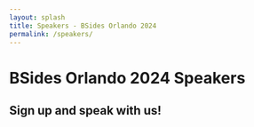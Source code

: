 ```yaml
---
layout: splash
title: Speakers - BSides Orlando 2024
permalink: /speakers/
---
```


# BSides Orlando 2024 Speakers

[comment]: <> (<script type="text/javascript" src="https://sessionize.com/api/v2/9219d4nb/view/SpeakerWall"></script>)
## Sign up and speak with us!
